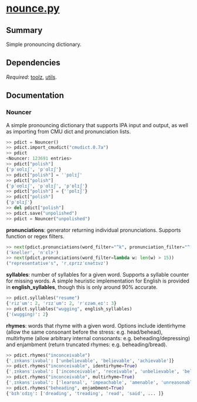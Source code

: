 # [nounce.py](nounce.py)

## Summary 
Simple pronouncing dictionary. 

## Dependencies
*Required*: [toolz](http://toolz.readthedocs.io/en/latest/index.html), [utils](utils.md).

## Documentation

### Nouncer

A simple pronouncing dictionary that supports IPA input and output, as well as importing from CMU dict and pronunciation lists.

```python
>> pdict = Nouncer()
>> pdict.import_cmudict("cmudict.0.7a")
>> pdict
<Nouncer: 123691 entries>
>> pdict["polish"]
{'pˈoʊlɪʃ', 'pˈɑlɪʃ'}
>> pdict["polish"] = 'ˈpɒlɪʃ'
>> pdict["polish"]
{'pˈoʊlɪʃ', 'pˈɑlɪʃ', 'pˈɒlɪʃ'}
>> pdict["polish"] = {'ˈpɒlɪʃ'}
>> pdict["polish"]
{'pˈɒlɪʃ'}
>> del pdict["polish"]
>> pdict.save("unpolished")
>> pdict = Nouncer("unpolished")
```


**pronunciations**: generator returning individual pronunciations. Supports function or regex filters.

```python
>> next(pdict.pronunciations(word_filter="^k", pronunciation_filter="^[^k]"))
('kneller', 'nˈɛlɝ')
>> next(pdict.pronunciations(word_filter=lambda w: len(w) > 15))
("representative's", 'rˌɛprɪzˈɛnətɪvz')
```

**syllables**: number of syllables for a given word. Supports a syllable counter for missing words. A simple heuristic implementation for English is provided in **english_syllables**, though this is only around 90% accurate.

```python
>> pdict.syllables("resume")
{'rizˈum': 2, 'rɪzˈum': 2, 'rˈɛzəmˌeɪ': 3}
>> pdict.syllables("wugging", english_syllables)
{'(wugging)': 2}
```

**rhymes**: words that rhyme with a given word. Options include identirhyme (allow the same consonant before the stress: e.g. head/behead), multirhyme (allow arbitrary internal consonants: e.g. beheading/depressing) and enjambment (return truncated rhymes: e.g. beheading/bread).

```python
>> pdict.rhymes("inconceivable")
{'ˌɪnkənsˈivəbəl': ['unbelievable', 'believable', 'achievable']}
>> pdict.rhymes("inconceivable", identirhyme=True)
{'ˌɪnkənsˈivəbəl': ['inconceivable', 'receivable', 'unbelievable', 'believable', 'achievable', 'conceivable']}
>> pdict.rhymes("inconceivable", multirhyme=True)
{'ˌɪnkənsˈivəbəl': ['learonal', 'impeachable', 'amenable', 'unreasonable', ... ]}
>> pdict.rhymes("beheading", enjambment=True)
{'bɪhˈɛdɪŋ': ['dreading', 'treading', 'read', 'said', ... ]}
```

